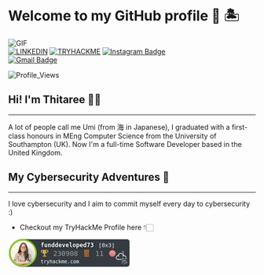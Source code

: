 # Welcome to my GitHub profile 🤩 🏝

![GIF](https://media.giphy.com/media/qgQUggAC3Pfv687qPC/giphy.gif)  
[![LINKEDIN](https://img.shields.io/badge/LinkedIn-blue?style=for-the-badge&logo=linkedin&logoColor=white)](https://www.linkedin.com/in/thitaree-udomsapaya/)
[![TRYHACKME](https://img.shields.io/badge/TryHackMe-212C42.svg?style=for-the-badge&logo=TryHackMe&logoColor=white)](https://tryhackme.com/p/funddeveloped73)
[![Instagram Badge](https://img.shields.io/badge/-@umiisland-purple?style=for-the-badge&logo=instagram&logoColor=white&link=https://instagram.com/umiisland/)](https://instagram.com/umiisland)  
[![Gmail Badge](https://img.shields.io/badge/-thitareeudomsapaya-c14438?style=for-the-badge&logo=Gmail&logoColor=white&link=mailto:thitareeudomsapaya@gmail.com)](mailto:thitareeudomsapaya@gmail.com)

![Profile_Views](https://komarev.com/ghpvc/?username=umiisland&color=orange)
## Hi! I'm Thitaree 👩‍💻 

---
A lot of people call me Umi (from 海 in Japanese), I graduated with a first-class honours in MEng Computer Science from the University of Southampton (UK). Now I'm a full-time Software Developer based in the United Kingdom. 

## My Cybersecurity Adventures 🔭

---
I love cybersecurity and I aim to commit myself every day to cybersecurity :)
- Checkout my TryHackMe Profile here 👇🏻

[![tryhackme stats](https://raw.githubusercontent.com/umiisland/umiisland/master/assets/thm_propic.png)](https://tryhackme.com/p/funddeveloped73)

<!--
**umiisland/umiisland** is a ✨ _special_ ✨ repository because its `README.md` (this file) appears on your GitHub profile.

Here are some ideas to get you started:

- 🔭 I’m currently working on ...
- 🌱 I’m currently learning ...
- 👯 I’m looking to collaborate on ...
- 🤔 I’m looking for help with ...
- 💬 Ask me about ...
- 📫 How to reach me: ...
- 😄 Pronouns: ...
- ⚡ Fun fact: ...
-->
